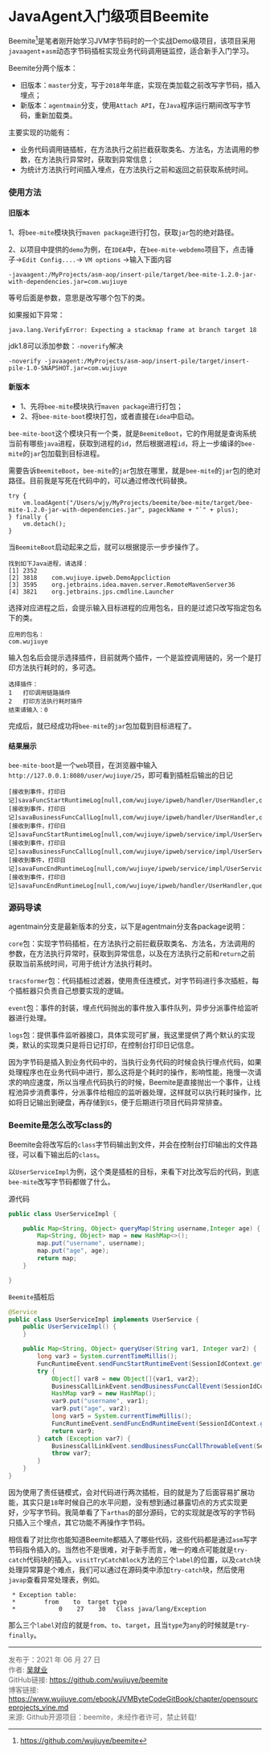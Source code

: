 # JavaAgent入门级项目Beemite

Beemite[^1]是笔者刚开始学习JVM字节码时的一个实战Demo级项目，该项目采用`javaagent`+`asm`动态字节码插桩实现业务代码调用链监控，适合新手入门学习。

Beemite分两个版本：

* 旧版本：`master`分支，写于`2018`年年底，实现在类加载之前改写字节码，插入埋点；
* 新版本：`agentmain`分支，使用`Attach API`，在`Java`程序运行期间改写字节码，重新加载类。

主要实现的功能有：
* 业务代码调用链插桩，在方法执行之前拦截获取类名、方法名，方法调用的参数，在方法执行异常时，获取到异常信息；
* 为统计方法执行时间插入埋点，在方法执行之前和返回之前获取系统时间。

### 使用方法

#### 旧版本

1、将`bee-mite`模块执行`maven package`进行打包，获取`jar`包的绝对路径。

2、以项目中提供的`demo`为例，在`IDEA`中，在`bee-mite-webdemo`项目下，点击锤子->`Edit Config....`-> `VM options` ->输入下面内容

``` 
-javaagent:/MyProjects/asm-aop/insert-pile/target/bee-mite-1.2.0-jar-with-dependencies.jar=com.wujiuye 
```
等号后面是参数，意思是改写哪个包下的类。

如果报如下异常：
```
java.lang.VerifyError: Expecting a stackmap frame at branch target 18
```
jdk1.8可以添加参数：`-noverify`解决
``` 
-noverify -javaagent:/MyProjects/asm-aop/insert-pile/target/insert-pile-1.0-SNAPSHOT.jar=com.wujiuye
```

#### 新版本

* 1、先将`bee-mite`模块执行`maven package`进行打包；
* 2、将`bee-mite-boot`模块打包，或者直接在`idea`中启动。

`bee-mite-boot`这个模块只有一个类，就是`BeemiteBoot`，它的作用就是查询系统当前有哪些`java`进程，获取到进程的`id`，然后根据进程`id`，将上一步编译的`bee-mite`的`jar`包加载到目标进程。

需要告诉`BeemiteBoot`，`bee-mite`的`jar`包放在哪里，就是`bee-mite`的`jar`包的绝对路径。目前我是写死在代码中的，可以通过修改代码替换。

```text
try {
    vm.loadAgent("/Users/wjy/MyProjects/beemite/bee-mite/target/bee-mite-1.2.0-jar-with-dependencies.jar", pageckName + "`" + plus);
} finally {
    vm.detach();
}
```

当`BeemiteBoot`启动起来之后，就可以根据提示一步步操作了。

```
找到如下Java进程，请选择：
[1] 2352	
[2] 3818	com.wujiuye.ipweb.DemoAppcliction
[3] 3595	org.jetbrains.idea.maven.server.RemoteMavenServer36
[4] 3821	org.jetbrains.jps.cmdline.Launcher
```

选择对应进程之后，会提示输入目标进程的应用包名，目的是过滤只改写指定包名下的类。
```text
应用的包名：
com.wujiuye
```

输入包名后会提示选择插件，目前就两个插件，一个是监控调用链的，另一个是打印方法执行耗时的，多可选。
```text
选择插件：
1	打印调用链路插件
2	打印方法执行耗时插件
结束请输入：0
```
完成后，就已经成功将`bee-mite`的`jar`包加载到目标进程了。

#### 结果展示

`bee-mite-boot`是一个`web`项目，在浏览器中输入`http://127.0.0.1:8080/user/wujiuye/25`，即可看到插桩后输出的日记

```text
[接收到事件，打印日记]savaFuncStartRuntimeLog[null,com/wujiuye/ipweb/handler/UserHandler,queryUser,1585486646788]
[接收到事件，打印日记]savaBusinessFuncCallLog[null,com/wujiuye/ipweb/handler/UserHandler,queryUser]
[接收到事件，打印日记]savaFuncStartRuntimeLog[null,com/wujiuye/ipweb/service/impl/UserServiceImpl,queryUser,1585486646790]
[接收到事件，打印日记]savaBusinessFuncCallLog[null,com/wujiuye/ipweb/service/impl/UserServiceImpl,queryUser]
[接收到事件，打印日记]savaFuncEndRuntimeLog[null,com/wujiuye/ipweb/service/impl/UserServiceImpl,queryUser,1585486646791]
[接收到事件，打印日记]savaFuncEndRuntimeLog[null,com/wujiuye/ipweb/handler/UserHandler,queryUser,1585486646791]
```

### 源码导读

agentmain分支是最新版本的分支，以下是agentmain分支各package说明：

`core`包：实现字节码插桩，在方法执行之前拦截获取类名、方法名，方法调用的参数，在方法执行异常时，获取到异常信息，以及在方法执行之前和`return`之前获取当前系统时间，可用于统计方法执行耗时。

`tracsformer`包：代码插桩过滤器，使用责任连模式，对字节码进行多次插桩，每个插桩器只负责自己想要实现的逻辑。

`event`包：事件的封装，埋点代码抛出的事件放入事件队列，异步分派事件给监听器进行处理。

`logs`包：提供事件监听器接口，具体实现可扩展，我这里提供了两个默认的实现类，默认的实现类只是将日记打印，在控制台打印日记信息。

因为字节码是插入到业务代码中的，当执行业务代码的时候会执行埋点代码，如果处理程序也在业务代码中进行，那么这将是个耗时的操作，影响性能，拖慢一次请求的响应速度，所以当埋点代码执行的时候，Beemite是直接抛出一个事件，让线程池异步消费事件，分派事件给相应的监听器处理，这样就可以执行耗时操作，比如将日记输出到硬盘，再存储到`ES`，便于后期进行项目代码异常排查。

### Beemite是怎么改写class的

Beemite会将改写后的`class`字节码输出到文件，并会在控制台打印输出的文件路径，可以看下输出后的`class`。

以`UserServiceImpl`为例，这个类是插桩的目标，来看下对比改写后的代码，到底`bee-mite`改写字节码都做了什么。

源代码

```java
public class UserServiceImpl {

    public Map<String, Object> queryMap(String username,Integer age) {
        Map<String, Object> map = new HashMap<>();
        map.put("username", username);
        map.put("age", age);
        return map;
    }

}
```

`Beemite`插桩后

```java
@Service
public class UserServiceImpl implements UserService {
    public UserServiceImpl() {
    }

    public Map<String, Object> queryUser(String var1, Integer var2) {
        long var3 = System.currentTimeMillis();
        FuncRuntimeEvent.sendFuncStartRuntimeEvent(SessionIdContext.getContext().getSessionId(), "com/wujiuye/ipweb/service/impl/UserServiceImpl", "queryUser", var3);
        try {
            Object[] var8 = new Object[]{var1, var2};
            BusinessCallLinkEvent.sendBusinessFuncCallEvent(SessionIdContext.getContext().getSessionId(), "com/wujiuye/ipweb/service/impl/UserServiceImpl", "queryUser", var8);
            HashMap var9 = new HashMap();
            var9.put("username", var1);
            var9.put("age", var2);
            long var5 = System.currentTimeMillis();
            FuncRuntimeEvent.sendFuncEndRuntimeEvent(SessionIdContext.getContext().getSessionId(), "com/wujiuye/ipweb/service/impl/UserServiceImpl", "queryUser", var5);
            return var9;
        } catch (Exception var7) {
            BusinessCallLinkEvent.sendBusinessFuncCallThrowableEvent(SessionIdContext.getContext().getSessionId(), "com/wujiuye/ipweb/service/impl/UserServiceImpl", "queryUser", var7);
            throw var7;
        }
    }
}
```

因为使用了责任链模式，会对代码进行两次插桩，目的就是为了后面容易扩展功能，其实只是`18`年时候自己的水平问题，没有想到通过暴露切点的方式实现更好，少写字节码。我简单看了下`arthas`的部分源码，它的实现就是改写的字节码只插入三个埋点，其它功能不再操作字节码。

相信看了对比你也能知道Beemite都插入了哪些代码，这些代码都是通过`asm`写字节码指令插入的。当然也不是很难，对于新手而言，唯一的难点可能就是`try-catch`代码块的插入。`visitTryCatchBlock`方法的三个`label`的位置，以及`catch`块处理异常算是个难点，我们可以通过在源码类中添加`try-catch`块，然后使用`javap`查看异常处理表，例如。

```
 * Exception table:
 *        from    to  target type
 *            0    27    30   Class java/lang/Exception
```

那么三个`label`对应的就是`from`、`to`、`target`，且当`type`为`any`的时候就是`try-finally`。

---

[^1]: https://github.com/wujiuye/beemite

<font color= #666666>发布于：2021 年 06 月 27 日</font><br><font color= #666666>作者: [吴就业](https://www.wujiuye.com)</font><br><font color= #666666>GitHub链接: https://github.com/wujiuye/beemite</font><br><font color= #666666>博客链接: https://www.wujiuye.com/ebook/JVMByteCodeGitBook/chapter/opensourceprojects_vine.md</font><br><font color= #666666>来源: Github开源项目：beemite，未经作者许可，禁止转载!</font><br>

